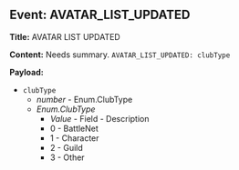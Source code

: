 ## Event: AVATAR_LIST_UPDATED

**Title:** AVATAR LIST UPDATED

**Content:**
Needs summary.
`AVATAR_LIST_UPDATED: clubType`

**Payload:**
- `clubType`
  - *number* - Enum.ClubType
  - *Enum.ClubType*
    - *Value* - Field - Description
    - 0 - BattleNet
    - 1 - Character
    - 2 - Guild
    - 3 - Other